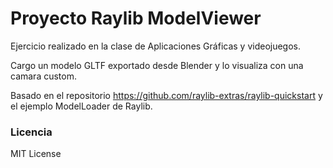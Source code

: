 # Proyecto Raylib ModelViewer

Ejercicio realizado en la clase de Aplicaciones Gráficas y videojuegos.

Cargo un modelo GLTF exportado desde Blender y lo visualiza con una camara custom.

Basado en el repositorio https://github.com/raylib-extras/raylib-quickstart y el ejemplo ModelLoader de Raylib.

### Licencia
MIT License